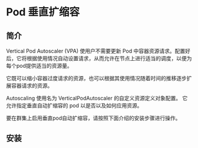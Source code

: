 # Pod 垂直扩缩容

## 简介

Vertical Pod Autoscaler (VPA) 使用户不需要更新 Pod 中容器资源请求。配置好后，它将根据使用情况自动设置请求，从而允许在节点上进行适当的调度，以便为每个pod提供适当的资源量。

它既可以缩小容器过度请求的资源，也可以根据其使用情况随着时间的推移逐步扩展容器请求的资源。

Autoscaling 使用名为 VerticalPodAutoscaler 的自定义资源定义对象配置。 它允许指定垂直自动扩缩容的 pod 以是否以及如何应用资源。

要在群集上启用垂直pod自动扩缩容，请按照下面介绍的安装步骤进行操作。

## 安装

